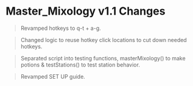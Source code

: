 # Master_Mixology v1.1 Changes

> Revamped hotkeys to q-t + a-g.

> Changed logic to reuse hotkey click locations to cut down needed hotkeys. 

> Separated script into testing functions, masterMixology() to make potions & testStations() to test station behavior.

> Revamped SET UP guide.
